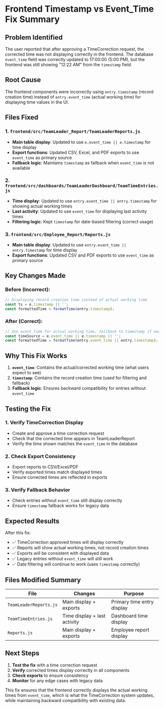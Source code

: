 # Frontend Timestamp vs Event_Time Fix Summary

## Problem Identified

The user reported that after approving a TimeCorrection request, the corrected time was not displaying correctly in the frontend. The database `event_time` field was correctly updated to 17:00:00 (5:00 PM), but the frontend was still showing "12:22 AM" from the `timestamp` field.

## Root Cause

The frontend components were incorrectly using `entry.timestamp` (record creation time) instead of `entry.event_time` (actual working time) for displaying time values in the UI.

## Files Fixed

### 1. `frontend/src/TeamLeader_Report/TeamLeaderReports.js`
- **Main table display**: Updated to use `e.event_time || e.timestamp` for time display
- **Export functions**: Updated CSV, Excel, and PDF exports to use `event_time` as primary source
- **Fallback logic**: Maintains `timestamp` as fallback when `event_time` is not available

### 2. `frontend/src/dashboards/TeamLeaderDashboard/TeamTimeEntries.js`
- **Time display**: Updated to use `entry.event_time || entry.timestamp` for showing actual working times
- **Last activity**: Updated to use `event_time` for displaying last activity times
- **Filtering logic**: Kept `timestamp` for date-based filtering (correct usage)

### 3. `frontend/src/Employee_Report/Reports.js`
- **Main table display**: Updated to use `entry.event_time || entry.timestamp` for time display
- **Export functions**: Updated CSV and PDF exports to use `event_time` as primary source

## Key Changes Made

### Before (Incorrect):
```javascript
// Displaying record creation time instead of actual working time
const ts = e.timestamp || '';
const formattedTime = formatTime(entry.timestamp);
```

### After (Correct):
```javascript
// Use event_time for actual working time, fallback to timestamp if needed
const timeSource = e.event_time || e.timestamp || '';
const formattedTime = formatTime(entry.event_time || entry.timestamp);
```

## Why This Fix Works

1. **`event_time`**: Contains the actual/corrected working time (what users expect to see)
2. **`timestamp`**: Contains the record creation time (used for filtering and fallback)
3. **Fallback logic**: Ensures backward compatibility for entries without `event_time`

## Testing the Fix

### 1. **Verify TimeCorrection Display**
- Create and approve a time correction request
- Check that the corrected time appears in TeamLeaderReport
- Verify the time shown matches the `event_time` in the database

### 2. **Check Export Consistency**
- Export reports to CSV/Excel/PDF
- Verify exported times match displayed times
- Ensure corrected times are reflected in exports

### 3. **Verify Fallback Behavior**
- Check entries without `event_time` still display correctly
- Ensure `timestamp` fallback works for legacy data

## Expected Results

After this fix:
- ✅ TimeCorrection approved times will display correctly
- ✅ Reports will show actual working times, not record creation times
- ✅ Exports will be consistent with displayed data
- ✅ Legacy entries without `event_time` will still work
- ✅ Date filtering will continue to work (uses `timestamp` correctly)

## Files Modified Summary

| File | Changes | Purpose |
|------|---------|---------|
| `TeamLeaderReports.js` | Main display + exports | Primary time entry display |
| `TeamTimeEntries.js` | Time display + last activity | Dashboard time display |
| `Reports.js` | Main display + exports | Employee report display |

## Next Steps

1. **Test the fix** with a time correction request
2. **Verify** corrected times display correctly in all components
3. **Check exports** to ensure consistency
4. **Monitor** for any edge cases with legacy data

This fix ensures that the frontend correctly displays the actual working times from `event_time`, which is what the TimeCorrection system updates, while maintaining backward compatibility with existing data.
